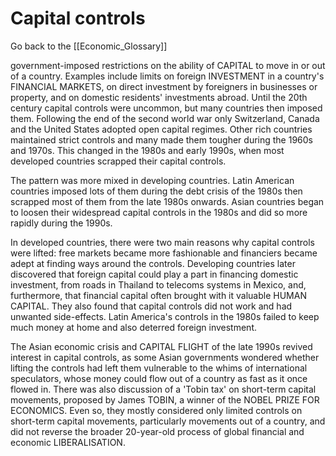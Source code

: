 # Capital controls

Go back to the [[Economic_Glossary]]


government-imposed restrictions on the ability of CAPITAL to move in or out of a country. Examples include limits on foreign INVESTMENT in a country's FINANCIAL MARKETS, on direct investment by foreigners in businesses or property, and on domestic residents' investments abroad. Until the 20th century capital controls were uncommon, but many countries then imposed them. Following the end of the second world war only Switzerland, Canada and the United States adopted open capital regimes. Other rich countries maintained strict controls and many made them tougher during the 1960s and 1970s. This changed in the 1980s and early 1990s, when most developed countries scrapped their capital controls.

The pattern was more mixed in developing countries. Latin American countries imposed lots of them during the debt crisis of the 1980s then scrapped most of them from the late 1980s onwards. Asian countries began to loosen their widespread capital controls in the 1980s and did so more rapidly during the 1990s.

In developed countries, there were two main reasons why capital controls were lifted: free markets became more fashionable and financiers became adept at finding ways around the controls. Developing countries later discovered that foreign capital could play a part in financing domestic investment, from roads in Thailand to telecoms systems in Mexico, and, furthermore, that financial capital often brought with it valuable HUMAN CAPITAL. They also found that capital controls did not work and had unwanted side-effects. Latin America's controls in the 1980s failed to keep much money at home and also deterred foreign investment.

The Asian economic crisis and CAPITAL FLIGHT of the late 1990s revived interest in capital controls, as some Asian governments wondered whether lifting the controls had left them vulnerable to the whims of international speculators, whose money could flow out of a country as fast as it once flowed in. There was also discussion of a 'Tobin tax' on short-term capital movements, proposed by James TOBIN, a winner of the NOBEL PRIZE FOR ECONOMICS. Even so, they mostly considered only limited controls on short-term capital movements, particularly movements out of a country, and did not reverse the broader 20-year-old process of global financial and economic LIBERALISATION.


